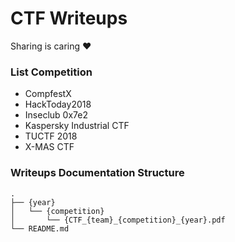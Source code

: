 # CTF Writeups
Sharing is caring :heart:

### List Competition
- CompfestX
- HackToday2018
- Inseclub 0x7e2
- Kaspersky Industrial CTF
- TUCTF 2018
- X-MAS CTF

### Writeups Documentation Structure
```
.
├── {year}
│   └── {competition}
│       └── {CTF_{team}_{competition}_{year}.pdf
└── README.md
```